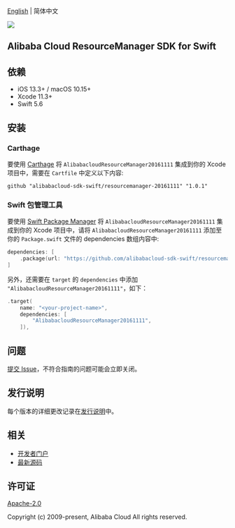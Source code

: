 [English](README.md) | 简体中文

![](https://aliyunsdk-pages.alicdn.com/icons/AlibabaCloud.svg)

## Alibaba Cloud ResourceManager SDK for Swift

## 依赖

- iOS 13.3+ / macOS 10.15+
- Xcode 11.3+
- Swift 5.6

## 安装

### Carthage

要使用 [Carthage](https://github.com/Carthage/Carthage) 将 `AlibabacloudResourceManager20161111` 集成到你的 Xcode 项目中，需要在 `Cartfile` 中定义以下内容:

```ogdl
github "alibabacloud-sdk-swift/resourcemanager-20161111" "1.0.1"
```

### Swift 包管理工具

要使用 [Swift Package Manager](https://swift.org/package-manager/) 将 `AlibabacloudResourceManager20161111` 集成到你的 Xcode 项目中，请将 `AlibabacloudResourceManager20161111` 添加至你的 `Package.swift` 文件的 dependencies 数组内容中:

```swift
dependencies: [
    .package(url: "https://github.com/alibabacloud-sdk-swift/resourcemanager-20161111.git", from: "1.0.1")
]
```

另外，还需要在 `target` 的 `dependencies` 中添加 `"AlibabacloudResourceManager20161111"`，如下：

```swift
.target(
    name: "<your-project-name>",
    dependencies: [
        "AlibabacloudResourceManager20161111",
    ]),
```

## 问题

[提交 Issue](https://github.com/alibabacloud-sdk-swift/resourcemanager-20161111/issues/new)，不符合指南的问题可能会立即关闭。

## 发行说明

每个版本的详细更改记录在[发行说明](./ChangeLog.txt)中。

## 相关

* [开发者门户](https://next.api.aliyun.com/home)
* [最新源码](https://github.com/alibabacloud-sdk-swift/resourcemanager-20161111)

## 许可证

[Apache-2.0](http://www.apache.org/licenses/LICENSE-2.0)

Copyright (c) 2009-present, Alibaba Cloud All rights reserved.
